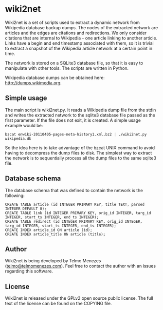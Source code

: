 # wiki2net

Wiki2net is a set of scripts used to extract a dynamic network from Wikipedia database backup dumps. The nodes of the extracted network are articles and the edges are citations and redirections. We only consider citations that are internal to Wikipedia - one article linking to another article. Links have a begin and end timestamp associated with them, so it is trivial to extract a snapshot of the Wikipedia article network at a certain point in time.

The network is stored on a SQLite3 database file, so that it is easy to manipulate with other tools. The scripts are written in Python.

Wikipedia database dumps can be obtained here: http://dumps.wikimedia.org.

## Simple usage

The main script is wiki2net.py. It reads a Wikipedia dump file from the stdin and writes the extracted network to the sqlite3 database file passed as the first parameter. If the file does not exit, it is created. A simple usage example would be:

    bzcat enwiki-20110405-pages-meta-history1.xml.bz2 | ./wiki2net.py wikipedia.db

So the idea here is to take advantage of the bzcat UNIX command to avoid having to decompress the dump files to disk. The simplest way to extract the network is to sequentially process all the dump files to the same sqlite3 file.

## Database schema

The database schema that was defined to contain the network is the following:

    CREATE TABLE article (id INTEGER PRIMARY KEY, title TEXT, parsed INTEGER DEFAULT 0);
    CREATE TABLE link (id INTEGER PRIMARY KEY, orig_id INTEGER, targ_id INTEGER, start_ts INTEGER, end_ts INTEGER);
    CREATE TABLE redirect (id INTEGER PRIMARY KEY, orig_id INTEGER, targ_id INTEGER, start_ts INTEGER, end_ts INTEGER);
    CREATE INDEX article_id ON article (id);
    CREATE INDEX article_title ON article (title);

## Author

Wiki2net is being developed by Telmo Menezes (telmo@telmomenezes.com). Feel free to contact the author with an issues regarding this software.

## License

Wiki2net is released under the GPLv2 open source public license. The full text of the license can be found on the COPYING file.

